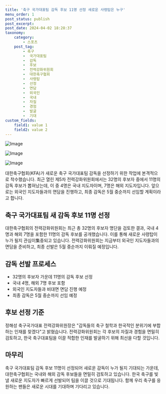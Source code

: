 ```yaml
---
title: '축구 국가대표팀 감독 후보 11명 선정 새로운 사령탑은 누구'
menu_order: 1
post_status: publish
post_excerpt: 
post_date: 2024-04-02 18:28:37
taxonomy:
    category:
        - 스포츠
    post_tag:
        - 축구
        -  국가대표팀
        -  감독
        -  후보
        -  전력강화위원회
        -  대한축구협회
        -  사령탑
        -  선정
        -  면담
        -  외국인
        -  국내
        -  자질
        -  경험
        -  발굴
        -  기대
custom_fields:
    field1: value 1
    field2: value 2
---
```


![Image](https://imgnews.pstatic.net/image/241/2024/04/02/0003340870_001_20240402154701283.jpg?type=w647)

![Image](https://imgnews.pstatic.net/image/241/2024/04/02/0003340870_002_20240402154701321.jpg?type=w647)

![Image](https://imgnews.pstatic.net/image/241/2024/04/02/0003340870_003_20240402154701357.jpg?type=w647)

대한축구협회(KFA)가 새로운 축구 국가대표팀 감독을 선정하기 위한 작업에 본격적으로 착수했습니다. 최근 열린 제5차 전력강화위원회에서는 32명의 후보자 중에서 11명의 감독 후보가 뽑혀났는데, 이 중 4명은 국내 지도자이며, 7명은 해외 지도자입니다. 앞으로는 외국인 지도자들과의 면담을 진행하고, 최종 감독은 5월 중순까지 선임할 계획이라고 합니다.
## 축구 국가대표팀 새 감독 후보 11명 선정
대한축구협회의 전력강화위원회는 최근 총 32명의 후보자 명단을 검토한 결과, 국내 4명과 해외 7명을 포함한 11명의 감독 후보를 공개했습니다. 이를 통해 새로운 사령탑이 누가 될지 관심이集중되고 있습니다. 전력강화위원회는 지금부터 외국인 지도자들과의 면담을 준비하고, 최종 선발은 5월 중순까지 이뤄질 예정입니다.
## 감독 선발 프로세스
- 32명의 후보자 가운데 11명의 감독 후보 선정
- 국내 4명, 해외 7명 후보 포함
- 외국인 지도자들과 비대면 면담 진행 예정
- 최종 감독은 5월 중순까지 선임 예정
## 후보 선정 기준
정해성 축구국가대표 전력강화위원장은 "감독들의 축구 철학과 한국적인 분위기에 부합하는 인재를 찾겠다"고 밝혔습니다. 전력강화위원회는 각 후보의 자질과 경험을 면밀히 검토하고, 한국 축구대표팀을 이끌 적합한 인재를 발굴하기 위해 최선을 다할 것입니다.
## 마무리
축구 국가대표팀 감독 후보 11명이 선정되어 새로운 감독이 누가 될지 기대되는 가운데, 대한축구협회는 국내와 해외 감독 후보들을 면밀히 검토하고 있습니다. 한국 축구를 빛낼 새로운 지도자가 빠르게 선발되어 팀을 이끌 것으로 기대됩니다. 함께 우리 축구를 응원하는 팬들은 새로운 시대를 기대하며 기다리고 있습니다.
